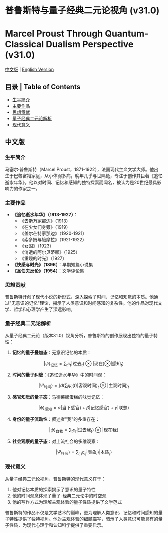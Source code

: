 # 普鲁斯特与量子经典二元论视角 (v31.0)
# Marcel Proust Through Quantum-Classical Dualism Perspective (v31.0)

[中文版](#中文版) | [English Version](#english-version)

## 目录 | Table of Contents
- [生平简介](#生平简介)
- [主要作品](#主要作品)
- [思想贡献](#思想贡献)
- [量子经典二元论解析](#量子经典二元论解析)
- [现代意义](#现代意义)

<a name="中文版"></a>
## 中文版

### 生平简介

马塞尔·普鲁斯特（Marcel Proust，1871-1922），法国现代主义文学大师。他出生于巴黎富裕家庭，从小体弱多病，晚年几乎与世隔绝，专注于创作其巨著《追忆逝水年华》。他以对时间、记忆和感知的独特探索而闻名，被认为是20世纪最具影响力的作家之一。

### 主要作品

- **《追忆逝水年华》（1913-1927）**：
  - 《去斯万家那边》（1913）
  - 《在少女们身旁》（1919）
  - 《盖尔芒特家那边》（1920-1921）
  - 《索多姆与蛾摩拉》（1921-1922）
  - 《女囚》（1923）
  - 《消逝的阿尔贝蒂娜》（1925）
  - 《重现的时光》（1927）
- **《快感与时光》（1896）**：早期短篇小说集
- **《圣伯夫反论》（1954）**：文学评论集

### 思想贡献

普鲁斯特开创了现代小说的新形式，深入探索了时间、记忆和知觉的本质。他通过"无意识的记忆"理论，揭示了人类意识和时间感知的复杂性。他的作品对现代文学、哲学和心理学产生了深远影响。

### 量子经典二元论解析

从量子经典二元论（版本31.0）视角分析，普鲁斯特的创作展现出独特的量子特性：

1. **记忆的量子叠加态**：无意识记忆的本质：

$$
|\psi\rangle_{\text{记忆}} = \sum_{t} c_t |\text{过去}_t\rangle \otimes |\text{现在}\rangle \otimes |\text{感知}_t\rangle
$$

2. **时间的量子纠缠**：《追忆逝水年华》中的时间观：

$$
|\Psi_{\text{时间}}\rangle = \int dt \sum_i \psi_i(t) |\text{客观时间}\rangle_t \otimes |\text{主观时间}\rangle_t
$$

3. **感官知觉的量子态**：马德莱娜蛋糕的味觉记忆：

$$
|\phi\rangle_{\text{感知}} = \alpha |\text{当下感官}\rangle + \beta |\text{记忆感官}\rangle + \gamma |\text{联想}\rangle
$$

4. **身份的量子流动性**：叙述者"我"的多重存在：

$$
|\psi\rangle_{\text{自我}} = \sum_t c_t |\text{过去我}_t\rangle \otimes |\text{现在我}\rangle
$$

5. **社会观察的量子态**：对上流社会的多维观察：

$$
|\Psi_{\text{社会}}\rangle = \sum_{i,j} c_{ij} |\text{表象}_i\rangle |\text{本质}_j\rangle
$$

### 现代意义

从量子经典二元论视角，普鲁斯特的现代意义在于：

1. 他对记忆本质的探索揭示了意识的量子特性
2. 他的时间观念体现了量子-经典二元论中的时空观
3. 他的写作方式为理解主观体验的量子性质提供了文学范式

普鲁斯特的作品不仅是文学艺术的巅峰，更为理解人类意识、记忆和时间感知的量子特性提供了独特视角。他对主观体验的细腻描写，暗示了人类意识可能具有的量子性质，为现代心理学和认知科学提供了重要启示。
